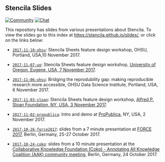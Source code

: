 ## Stencila Slides

[![Community](https://img.shields.io/badge/join-community-green.svg)](https://community.stenci.la)
[![Chat](https://badges.gitter.im/stencila/stencila.svg)](https://gitter.im/stencila/stencila)

This repository has slides from various presentations about Stencila. To view the slides go to this index at https://stencila.github.io/slides/, or click on the links below:

- [`2017-11-10-ohsu`](https://stencila.github.io/slides/2017-11-10-ohsu): Stencila Sheets feature design workshop, OHSU, Portland, USA,10 November 2017.

- [`2017-11-07-uo`](https://stencila.github.io/slides/2017-11-07-uo): Stencila Sheets feature design workshop, [University of Oregon, Eugene, USA, 7 November 2017](https://community.stenci.la/t/stencila-in-eugene-oregon-go-ducks).

- [`2017-11-06-ohsu`](https://stencila.github.io/slides/2017-11-06-ohsu): Bridging the reprodubility gap: making reproducible research more accessible, OHSU Data Science Institute, Portland, USA, 6 November 2017.

- [`2017-11-03-sloan`](https://stencila.github.io/slides/2017-11-03-sloan): Stencila Sheets feature design workshop, [Alfred P. Sloan Foundation, NY, USA, 3 November 2017](https://community.stenci.la/t/stencila-in-the-big-apple/).

- [`2017-11-02-propublica`](https://stencila.github.io/slides/2017-11-02-propublica): Intro and demo at [ProPublica](https://www.propublica.org/), NY, USA, 2 November 2017. 

- [`2017-10-26-force2017`](https://stencila.github.io/slides/2017-10-26-force2017): slides from a 7 minute presentation at [FORCE 2017](https://www.force2017.org), Berlin, Germany, 25-27 October 2017.

- [`2017-10-24-coko`](https://stencila.github.io/slides/2017-10-24-coko): slides from a 10 minute presentation at the [Collaborative Knowledge Foundation (Coko) - Annotating All Knowledge Coalition (AAK) community meeting](https://www.eventbrite.com/e/community-bazaar-berlin-2017-meeting-tickets-32330736102), Berlin, Germany, 24 October 2017.
